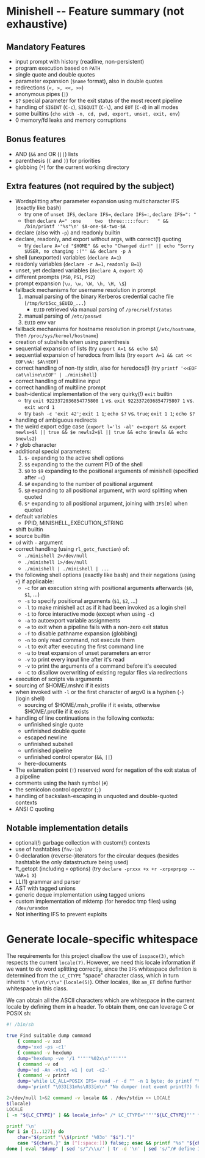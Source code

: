 # Minishell -- Feature summary (not exhaustive)

## Mandatory Features
- input prompt with history (readline, non-persistent)
- program execution based on `PATH`
- single quote and double quotes
- parameter expansion (`$name` format), also in double quotes
- redirections (`<, >, <<, >>`)
- anonymous pipes (`|`)
- `$?` special parameter for the exit status of the most recent pipeline
- handling of `SIGINT` (`C-c`), `SIGQUIT` (`C-\`), and `EOT` (`C-d`) in all modes
- some builtins (`cho with -n, cd, pwd, export, unset, exit, env`)
- 0 memory/fd leaks and memory corruptions

## Bonus features
- AND (`&&` and OR (`||`) lists
- parenthesis (`(` and `)`) for priorities
- globbing (`*`) for the current working directory

## Extra features (not required by the subject)
- Wordsplitting after parameter expansion using multicharacter IFS (exactly like bash)
    - try one of `unset IFS`, `declare IFS=`, `declare IFS=:`, `declare IFS=": "`
    - then `declare A=" :one     two  three:::::four:   " && /bin/printf '"%s"\n' $A-one-$A-two-$A`
- declare (also with `-p`) and readonly builtin
- declare, readonly, and export without args, with correct(!) quoting
    - try `declare A='cd "$HOME" && echo "Changed dir!" || echo "Sorry $USER, no changing :("' && declare -p A`
- shell (unexported) variables (`declare A=1`)
- readonly variables (`declare -r A=1`, `readonly B=1`)
- unset, yet declared variables (`declare A`, `export X`)
- different prompts (`PS0`, `PS1`, `PS2`)
- prompt expansion (`\u, \w, \W, \h, \H, \$`)
- fallback mechanisms for username resolution in prompt
    1. manual parsing of the binary Kerberos credential cache file (`/tmp/krb5cc_$EUID_...`)
        - `EUID` retrieved via manual parsing of `/proc/self/status`
    2. manual parsing of `/etc/passwd`
    3. `EUID` env var
- fallback mechanisms for hostname resolution in prompt (`/etc/hostname`, then `/proc/sys/kernel/hostname`)
- creation of subshells when using parenthesis
- sequential expansion of lists (try `export A=1 && echo $A`)
- sequential expansion of heredocs from lists (try `export A=1 && cat << EOF\nA: $A\nEOF`)
- correct handling of non-tty stdin, also for heredocs(!) (try `printf '<<EOF cat\nline\nEOF' | ./minishell`)
- correct handling of multiline input
- correct handling of multiline prompt
- bash-identical implementation of the very quirky(!) `exit` builtin
    - try `exit 9223372036854775808 1` vs. `exit 9223372036854775807 1` vs. `exit word 1`
    - try `bash -c 'exit 42'`; `exit 1 1`; `echo $?` vs. `true`; `exit 1 1`; `echo $?`
- handling of ambiguous redirects
- the weird export edge case (`export l='ls -al' e=export && export newls=$l || true && $e newls2=$l || true && echo $newls && echo $newls2`)
- `?` glob character
- additional special parameters:
    1. `$-` expanding to the active shell options
    2. `$$` expanding to the the current PID of the shell
    3. `$0` to `$9` expanding to the positional arguments of minishell (specified after `-c`)
    3. `$#` expanding to the number of positional argument
    4. `$@` expanding to all positional argument, with word splitting when quoted
    5. `$*` expanding to all positional argument, joining with `IFS[0]` when quoted
- default variables
    - PPID, MINISHELL_EXECUTION_STRING
- shift builtin
- source builtin
- `cd` with `-` argument
- correct handling (using `rl_getc_function`) of:
    - `./minishell 2>/dev/null`
    - `./minishell 1>/dev/null`
    - `./minishell | ./minishell | ...`
- the following shell options (exactly like bash) and their negations (using `+`) if applicable:
    - `-c` for an execution string with positional arguments afterwards (`$0`, `$1`, ...)
    - `-s` to specify positional arguments (`$1`, `$2`, ...)
    - `-l` to make minishell act as if it had been invoked as a login shell
    - `-i` to force interactive mode (except when using `-c`)
    - `-a` to autoexport variable assignments
    - `-e` to exit when a pipeline fails with a non-zero exit status
    - `-f` to disable pathname expansion (globbing)
    - `-n` to only read command, not execute them
    - `-t` to exit after executing the first command line
    - `-u` to treat expansion of unset parameters an error
    - `-v` to print every input line after it's read
    - `-v` to print the arguments of a command before it's executed
    - `-C` to disallow overwriting of existing regular files via redirections
- execution of scripts via arguments
- sourcing of $HOME/.mshrc if it exists
- when invoked with `-l` or the first character of argv0 is a hyphen (`-`) (login shell)
    - sourcing of $HOME/.msh_profile if it exists, otherwise $HOME/.profile if it exists
- handling of line continuations in the following contexts:
    - unfinished single quote
    - unfinished double quote
    - escaped newline
    - unfinished subshell
    - unfinished pipeline
    - unfinished control operator (`&&`, `||`)
    - here-documents
- The exlamation point (`!`) reserved word for negation of the exit status of a pipeline
- comments using the hash symbol (`#`)
- the semicolon control operator (`;`)
- handling of backslash-escaping in unquoted and double-quoted contexts
- ANSI C quoting
<!-- TODO: Finish -->

## Notable implementation details
- optional(!) garbage collection with custom(!) contexts
- use of hashtables (`fnv-1a`)
- 0-declaration (reverse-)iterators for the circular deques (besides hashtable the only datastructure being used)
- ft_getopt (including `+` options) (try `declare -prxxx +x +r -xrpxprpxp -- VAR=1 X`)
- LL(1) grammar and parser
- AST with tagged unions
- generic deque implementation using tagged unions
- custom implementation of mktemp (for heredoc tmp files) using `/dev/urandom`
- Not inheriting IFS to prevent exploits

# Generate locale-specific whitespace
The requirements for this project disallow the use of `isspace(3)`, which respects
the current `locale(7)`. However, we need this locale information if we want to
do word splitting correctly, since the `IFS` whitespace defintion is determined
from the `LC_CTYPE` "space" character class, which in turn inherits `" \f\n\r\t\v"` (`locale(5)`).
Other locales, like `am_ET` define further whitespace in this class.

We can obtain all the ASCII characters which are whitespace in the current locale
by defining them in a header. To obtain them, one can leverage C or POSIX sh:
```sh
#! /bin/sh

true Find suitable dump command                                                             &&#
    { command -v xxd                                                                        &&#
    dump='xxd -ps -c1'                                                                      ||#
    { command -v hexdump                                                                    &&#
    dump="hexdump -ve '/1 "'"'"%02x\n"'"'"'"                                                ||#
    { command -v od                                                                         &&#
    dump='od -An -vtx1 -w1 | cut -c2-'                                                      ||#
    { command -v printf                                                                     &&#
    dump='while LC_ALL=POSIX IFS= read -r -d "" -n 1 byte; do printf "%02X\n" "'"'"'$byte"; done' ||#
    dump='printf "\033[31m%s\033[m\n" "No dumper (not event printf?) found, please install either xxd, hexdump, or od. Providing default locale." >/dev/tty | printf "20\n09\n0a\n0b\n0c\n0d"'; }; }; }; } 2>/dev/null 1>&2

2>/dev/null 1>&2 command -v locale && . /dev/stdin << LOCALE
$(locale)
LOCALE
[ -n "${LC_CTYPE}" ] && locale_info=" /* LC_CTYPE="'"'"${LC_CTYPE}"'" */' || locale_info=

printf '\n'
for i in {1..127}; do
    char="$(printf "\\$(printf '%03o' "$i").")"
    case "${char%.}" in [^[:space:]]) false;; esac && printf "%s" "${char%.}" # [:space:] character class respects the locale
done | eval "$dump" | sed 's/^/\\x/' | tr -d '\n' | sed 's/^/# define IFS_WHITESPACE "/; s|$|"'"${locale_info}"'\n|'
```
